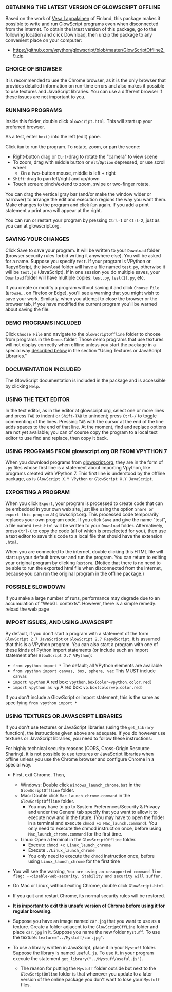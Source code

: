 ### OBTAINING THE LATEST VERSION OF GLOWSCRIPT OFFLINE
Based on the work of [Vesa Lappalainen](https://github.com/vesal) of Finland, this package makes it possible to write and run
GlowScript programs even when disconnected from the internet. To obtain the latest version of this package,
go to the following location and click Download, then unzip the package to any convenient place on your computer:
* https://github.com/vpython/glowscript/blob/master/GlowScriptOffline2.9.zip

### CHOICE OF BROWSER
It is recommended to use the Chrome browser, as it is the only browser that provides detailed information on run-time errors and also makes it possible to use textures and JavaScript libraries. You can use a different browser if these issues are not important to you.

### RUNNING PROGRAMS
Inside this folder, double click `GlowScript.html`. This will start up your preferred browser.

As a test, enter `box()` into the left (edit) pane.

Click `Run` to run the program. To rotate, zoom, or pan the scene:
* Right-button drag or `Ctrl`-drag to rotate the "camera" to view scene
* To zoom, drag with middle button or `Alt`/`Option` depressed, or use scroll wheel
  * On a two-button mouse, middle is left + right
* `Shift`-drag to pan left/right and up/down
* Touch screen: pinch/extend to zoom, swipe or two-finger rotate.

You can drag the vertical gray bar (and/or make the window wider or narrower) to arrange the edit and execution regions the way you want them. Make changes to the program and click `Run` again. If you add a print statement a print area will appear at the right.

You can run or restart your program by pressing `Ctrl-1` or `Ctrl-2`, just as you can at glowscript.org.

### SAVING YOUR CHANGES
Click Save to save your program. It will be written to your `Download` folder (browser security rules forbid writing it anywhere else). You will be asked for a name. Suppose you specify `test`. If your program is VPython or RapydScript, the `Download` folder will have a file named `test.py`, otherwise it will be `test.js` (JavaScript). If in one session you do multiple saves, your `Download` folder will have multiple copies: `test.py`, `test(1).py`, etc.

If you create or modify a program without saving it and click `Choose File` (`Browse`... on Firefox or Edge), you'll see a warning that you might wish to save your work. Similarly, when you attempt to close the browser or the browser tab, if you have modified the current program you'll be warned about saving the file.

### DEMO PROGRAMS INCLUDED
Click `Choose File` and navigate to the `GlowScriptOffline` folder to choose from programs in the `Demos` folder. Those demo programs that use textures will not display correctly when offline unless you start the package in a special way [described below](#using-textures-or-javascript-libraries) in the section "Using Textures or JavaScript Libraries."

### DOCUMENTATION INCLUDED
The GlowScript documentation is included in the package and is accessible by clicking `Help`.

### USING THE TEXT EDITOR
In the text editor, as in the editor at glowscript.org, select one or more lines and press `TAB` to indent or `Shift-TAB` to unindent; press `Ctrl-/` to toggle commenting of the lines. Pressing `TAB` with the cursor at the end of the line adds spaces to the end of that line. At the moment, find and replace options are not yet available; you can of course copy the program to a local text editor to use find and replace, then copy it back.

### USING PROGRAMS FROM glowscript.org OR FROM VPYTHON 7
When you download programs from [glowscript.org](http://www.glowscript.org), they are in the form of `.py` files whose first line is a statement about importing Vpython, like programs created with VPython 7. This first line is understood by the offline package, as is `GlowScript X.Y VPython` or `GlowScript X.Y JavaScript`.

### EXPORTING A PROGRAM
When you click `Export`, your program is processed to create code that can be embedded in your own web site, just like using the option `Share or export this program` at glowscript.org. This processed code temporarily replaces your own program code. If you click `Save` and give the name "test", a file named `test.html` will be written to your `Download` folder. Alternatively, press `Ctrl-C` to copy the code (all of which is preselected for you), then use a text editor to save this code to a local file that should have the extension `.html`.

  When you are connected to the internet, double clicking this HTML file will start up your default browser and run the program. You can return to editing your original program by clicking `Restore`. (Notice that there is no need to be able to run the exported html file when disconnected from the internet, because you can run the original program in the offline package.)

### POSSIBLE SLOWDOWN
If you make a large number of runs, performance may degrade due to an accumulation of "WebGL contexts". However, there is a simple remedy: reload the web page

### IMPORT ISSUES, AND USING JAVASCRIPT
By default, if you don't start a program with a statement of the form `GlowScript 2.7 JavaScript` or `GlowScript 2.7 RapydScript`, it is assumed that this is a VPython program. You can also start a program with one of these kinds of Python import statements (or include such an import statement after `GlowScript 2.7 VPython`):

* `from vpython import *` The default; all VPython elements are available
* `from vpython import canvas, box, sphere, vec` This MUST include `canvas`
* `import vpython` A red box: `vpython.box(color=vpython.color.red)`
* `import vpython as vp` A red box: `vp.box(color=vp.color.red)`

If you don't include a GlowScript or import statement, this is the same as specifying `from vpython import *`

### USING TEXTURES OR JAVASCRIPT LIBRARIES
If you don't use textures or JavaScript libraries (using the `get_library` function), the instructions given above are adequate. If you do however use textures or JavaScript libraries, you need to follow these instructions:

For highly technical security reasons (CORS, Cross-Origin Resource Sharing), it is not possible to use textures or JavaScript libraries when offline unless you use the Chrome browser and configure Chrome in a special way.

* First, exit Chrome. Then,

    * Windows: Double click `Windows_launch_chrome.bat` in the `GlowScriptOffline` folder.
    * Mac: Double click `Mac_launch_chrome.command` in the `GlowScriptOffline` folder.
        * You may have to go to System Preferences/Security & Privacy and under the General tab specify that you want to allow it to execute now and in the future. (You may have to open the folder in a terminal and execute `chmod +x Mac_launch.command`). You only need to execute the chmod instruction once, before using `Mac_launch_chrome.command` for the first time.
    * Linux: Open a terminal in the `GlowScriptOffline` folder.
        * Execute `chmod +x Linux_launch_chrome`
        * Execute `./Linux_launch_chrome`
        * You only need to execute the `chmod` instruction once, before using `Linux_launch_chrome` for the first time

* You will see the warning, `You are using an unsupported command-line flag: --disable-web-security. Stability and security will suffer.`

* On Mac or Linux, without exiting Chrome, double click `GlowScript.html`.

* If you quit and restart Chrome, its normal security rules will be restored.

* __It is important to exit this unsafe version of Chrome before using it for regular browsing.__

* Suppose you have an image named `car.jpg` that you want to use as a texture. Create a folder adjacent to the `GlowScriptOffLine` folder and place `car.jpg` in it. Suppose you name the new folder `Mystuff`. To use the texture: `texture="../Mystuff/car.jpg"`.

* To use a library written in JavaScript, place it in your `Mystuff` folder. Suppose the library is named `useful.js`. To use it, in your program execute the statement `get_library("../Mystuff/useful.js")`.

    * The reason for putting the `Mystuff` folder outside but next to the `GlowScriptOnline` folder is that whenever you update to a later version of the online package you don't want to lose your `Mystuff` files.

```
